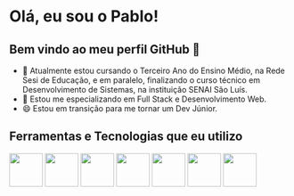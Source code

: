 # Olá, eu sou o Pablo!
## Bem vindo ao meu perfil GitHub 👋

- 🔭 Atualmente estou cursando o Terceiro Ano do Ensino Médio, na Rede Sesi de Educação, e em paralelo, finalizando o curso técnico em Desenvolvimento de Sistemas, na instituição SENAI São Luís.
- 🌱 Estou me especializando em Full Stack e Desenvolvimento Web.
- 😄 Estou em transição para me tornar um Dev Júnior.

## Ferramentas e Tecnologias que eu utilizo
<link rel="stylesheet" type='text/css' href="https://cdn.jsdelivr.net/gh/devicons/devicon@latest/devicon.min.css" />

  <img src="https://cdn.jsdelivr.net/gh/devicons/devicon@latest/icons/bootstrap/bootstrap-original.svg" width="60" height="60"/>  <img src="https://cdn.jsdelivr.net/gh/devicons/devicon@latest/icons/canva/canva-original.svg" width="60" height="60"/>  <img src="https://cdn.jsdelivr.net/gh/devicons/devicon@latest/icons/css3/css3-plain-wordmark.svg"   width="60" height="60"/>  <img src="https://cdn.jsdelivr.net/gh/devicons/devicon@latest/icons/gimp/gimp-original.svg"  width="60" height="60"/>  <img src="https://cdn.jsdelivr.net/gh/devicons/devicon@latest/icons/git/git-original.svg"  width="60" height="60"/>  <img src="https://cdn.jsdelivr.net/gh/devicons/devicon@latest/icons/github/github-original.svg"  width="60" height="60"/> <img src="https://cdn.jsdelivr.net/gh/devicons/devicon@latest/icons/handlebars/handlebars-original-wordmark.svg"  width="60" height="60"/>
          
<!--
**pablo891/pablo891** is a ✨ _special_ ✨ repository because its `README.md` (this file) appears on your GitHub profile.

Here are some ideas to get you started:

- 🔭 I’m currently working on ...
- 🌱 I’m currently learning ...
- 👯 I’m looking to collaborate on ...
- 🤔 I’m looking for help with ...
- 💬 Ask me about ...
- 📫 How to reach me: ...
- 😄 Pronouns: ...
- ⚡ Fun fact: ...
-->
